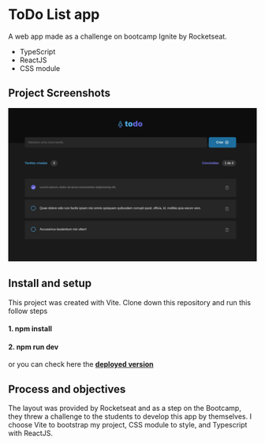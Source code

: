 # ToDo List app
A web app made as a challenge on bootcamp Ignite by Rocketseat. 
* TypeScript
* ReactJS
* CSS module

## Project Screenshots
<img src="https://github.com/bruflor/ignite-challenge01-toDoList/blob/master/src/assets/screenshot_app.png"/>

## Install and setup

This project was created with Vite. Clone down this repository and run this follow steps

#### 1. npm install
#### 2. npm run dev

or you can check here the <a href="https://ignite-challenge01-to-do-list.vercel.app/" target="_blank">**deployed version** </a>

## Process and objectives

The layout was provided by Rocketseat and as a step on the Bootcamp, they threw a challenge to the students to develop this app by themselves. 
I choose Vite to bootstrap my project, CSS module to style, and Typescript with ReactJS. 

